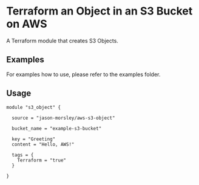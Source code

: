 ﻿# Terraform an Object in an S3 Bucket on AWS 

A Terraform module that creates S3 Objects.

## Examples

For examples how to use, please refer to the examples folder.

## Usage

```
module "s3_object" {

  source = "jason-morsley/aws-s3-object"

  bucket_name = "example-s3-bucket"

  key = "Greeting"
  content = "Hello, AWS!"

  tags = {
    Terraform = "true"
  }

}
```